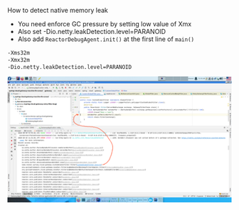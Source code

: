 How to detect native memory leak
* You need enforce GC pressure by setting low value of Xmx
* Also set -Dio.netty.leakDetection.level=PARANOID
* Also add `ReactorDebugAgent.init()` at the first line of `main()`
```
-Xms32m
-Xmx32m
-Dio.netty.leakDetection.level=PARANOID
```

![pic](.markdown/depict-error.png)

